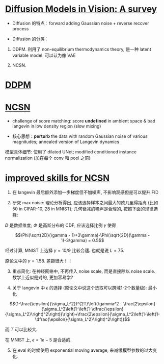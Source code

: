 # [Diffusion Models in Vision: A survey](https://ieeexplore.ieee.org/stamp/stamp.jsp?tp=&arnumber=10081412)

- Diffusion 的特点：forward adding Gaussian noise + reverse recover process

- Diffusion 的分类：

1. DDPM. 利用了 non-equilibrium thermodynamics theory, 是一种 latent variable model. 可以认为像 VAE

2. NCSN. 





# [DDPM](https://proceedings.neurips.cc/paper/2020/file/4c5bcfec8584af0d967f1ab10179ca4b-Paper.pdf)


# [NCSN](https://proceedings.neurips.cc/paper_files/paper/2019/file/3001ef257407d5a371a96dcd947c7d93-Paper.pdf)

- challenge of score matching: score __undefined__ in ambient space & bad langevin in low density region (slow mixing)

- 核心思想：__perturb__ the data with random Gaussian noise of various magnitudes; annealed version of Langevin dynamics

模型具体细节: 使用了 dilated UNet; modified conditioned instance normalization (加在每个 conv 和 pool 之前)

# [improved skills for NCSN](https://arxiv.org/abs/2006.09011)

1. 在 langevin 最后额外添加一步梯度但不加噪声, 不影响观感但是可以提升 FID

2. 研究 max noise: 理论分析得出, 应该选择样本之间最大的欧几里得距离 (比如 50 in CIFAR-10, 28 in MNIST); 几何衰减的噪声是合理的, 按照下面的规律选择:

$D$ 是数据维度; $\Phi$ 是高斯分布的 CDF; 应该选择比例 $\gamma$ 使得

$$\Phi(\sqrt{2D}(\gamma - 1)+3\gamma)-\Phi(\sqrt{2D}(\gamma - 1)-3\gamma) = 0.5$$

经过计算, MNIST 上选择 $\gamma = 10/9$ 比较合适. 也就是说 $L=75$.

原论文中的 $\gamma = 1.58$. 差距很大！！

3. 重点简化: 在神经网络中, 不再传入 noise scale, 而是直接除以 noise scale. 数学上近似是对的, 更加容易学?

4. 关于 langevin 中 $\epsilon$ 的选择 (原论文中说这个选取可以跨域1-2个数量级): 最小化

$$(1-\frac{\epsilon}{\sigma_L^2})^{2T}\left(\gamma^2 - \frac{2\epsilon}{\sigma_L^2\left(1-\left(1-\dfrac{\epsilon}{\sigma_L^2}\right)^2\right)}\right)+\frac{2\epsilon}{\sigma_L^2\left(1-\left(1-\dfrac{\epsilon}{\sigma_L^2}\right)^2\right)}$$

而 $T$ 可以比较大.

在 MNIST 上, $\epsilon = 1e-5$ 是合适的.

5. 在 eval 的时候使用 exponential moving average, 来减缓模型参数的过大变化.